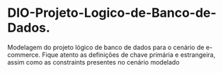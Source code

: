 # DIO-Projeto-Logico-de-Banco-de-Dados.
Modelagem do projeto lógico de banco de dados para o cenário de e-commerce. Fique atento as definições de chave primária e estrangeira, assim como as constraints presentes no cenário modelado
